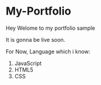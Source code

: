 # My-Portfolio

Hey Welome to my portfolio sample

It is gonna be live soon.

For Now, Language which i know: 
1. JavaScript
2. HTML5
3. CSS